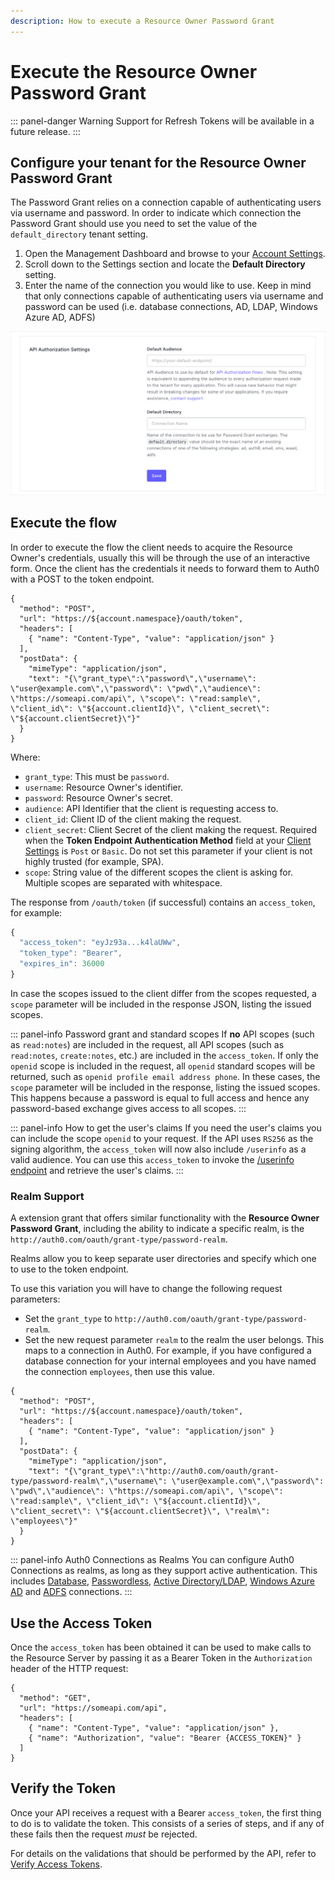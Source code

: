 ```yaml
---
description: How to execute a Resource Owner Password Grant
---
```


# Execute the Resource Owner Password Grant

::: panel-danger Warning
Support for Refresh Tokens will be available in a future release.
:::

## Configure your tenant for the Resource Owner Password Grant

The Password Grant relies on a connection capable of authenticating users via username and password. In order to indicate which connection the Password Grant should use you need to set the value of the `default_directory` tenant setting.

1. Open the Management Dashboard and browse to your [Account Settings](${manage_url}/#/account).
1. Scroll down to the Settings section and locate the **Default Directory** setting.
1. Enter the name of the connection you would like to use. Keep in mind that only connections capable of authenticating users via username and password can be used (i.e. database connections, AD, LDAP, Windows Azure AD, ADFS)

  ![Update Default Directory](/media/articles/api-auth/default-directory-setting.png)

## Execute the flow

In order to execute the flow the client needs to acquire the Resource Owner's credentials, usually this will be through the use of an interactive form. Once the client has the credentials it needs to forward them to Auth0 with a POST to the token endpoint.

```har
{
  "method": "POST",
  "url": "https://${account.namespace}/oauth/token",
  "headers": [
    { "name": "Content-Type", "value": "application/json" }
  ],
  "postData": {
    "mimeType": "application/json",
    "text": "{\"grant_type\":\"password\",\"username\": \"user@example.com\",\"password\": \"pwd\",\"audience\": \"https://someapi.com/api\", \"scope\": \"read:sample\", \"client_id\": \"${account.clientId}\", \"client_secret\": \"${account.clientSecret}\"}"
  }
}
```

Where:

* `grant_type`: This must be `password`.
* `username`: Resource Owner's identifier.
* `password`: Resource Owner's secret.
* `audience`: API Identifier that the client is requesting access to.
* `client_id`: Client ID of the client making the request.
* `client_secret`: Client Secret of the client making the request. Required when the **Token Endpoint Authentication Method** field at your [Client Settings](${manage_url}/#/clients/${account.clientId}/settings) is `Post` or `Basic`. Do not set this parameter if your client is not highly trusted (for example, SPA).
* `scope`: String value of the different scopes the client is asking for. Multiple scopes are separated with whitespace.

The response from `/oauth/token` (if successful) contains an `access_token`, for example:

```js
{
  "access_token": "eyJz93a...k4laUWw",
  "token_type": "Bearer",
  "expires_in": 36000
}
```

In case the scopes issued to the client differ from the scopes requested, a `scope` parameter will be included in the response JSON, listing the issued scopes.

::: panel-info Password grant and standard scopes
If **no** API scopes (such as `read:notes`) are included in the request, all API scopes (such as `read:notes`, `create:notes`, etc.) are included in the `access_token`.
If only the `openid` scope is included in the request, all `openid` standard scopes will be returned, such as `openid profile email address phone`.
In these cases, the `scope` parameter will be included in the response, listing the issued scopes. This happens because a password is equal to full access and hence any password-based exchange gives access to all scopes.
:::

::: panel-info How to get the user's claims
If you need the user's claims you can include the scope `openid` to your request. If the API uses `RS256` as the signing algorithm, the `access_token` will now also include `/userinfo` as a valid audience. You can use this `access_token` to invoke the [/userinfo endpoint](/api/authentication#get-user-info) and retrieve the user's claims.
:::

### Realm Support

A extension grant that offers similar functionality with the **Resource Owner Password Grant**, including the ability to indicate a specific realm, is the `http://auth0.com/oauth/grant-type/password-realm`.

Realms allow you to keep separate user directories and specify which one to use to the token endpoint.

To use this variation you will have to change the following request parameters:
* Set the `grant_type` to `http://auth0.com/oauth/grant-type/password-realm`.
* Set the new request parameter `realm` to the realm the user belongs. This maps to a connection in Auth0. For example, if you have configured a database connection for your internal employees and you have named the connection `employees`, then use this value.

```har
{
  "method": "POST",
  "url": "https://${account.namespace}/oauth/token",
  "headers": [
    { "name": "Content-Type", "value": "application/json" }
  ],
  "postData": {
    "mimeType": "application/json",
    "text": "{\"grant_type\":\"http://auth0.com/oauth/grant-type/password-realm\",\"username\": \"user@example.com\",\"password\": \"pwd\",\"audience\": \"https://someapi.com/api\", \"scope\": \"read:sample\", \"client_id\": \"${account.clientId}\", \"client_secret\": \"${account.clientSecret}\", \"realm\": \"employees\"}"
  }
}
```

::: panel-info Auth0 Connections as Realms
You can configure Auth0 Connections as realms, as long as they support active authentication. This includes [Database](/connections/database), [Passwordless](/connections/passwordless), [Active Directory/LDAP](/connections/enterprise/active-directory), [Windows Azure AD](/connections/enterprise/azure-active-directory) and [ADFS](/connections/enterprise/adfs) connections.
:::

## Use the Access Token

Once the `access_token` has been obtained it can be used to make calls to the Resource Server by passing it as a Bearer Token in the `Authorization` header of the HTTP request:

```har
{
  "method": "GET",
  "url": "https://someapi.com/api",
  "headers": [
    { "name": "Content-Type", "value": "application/json" },
    { "name": "Authorization", "value": "Bearer {ACCESS_TOKEN}" }
  ]
}
```

## Verify the Token

Once your API receives a request with a Bearer `access_token`, the first thing to do is to validate the token. This consists of a series of steps, and if any of these fails then the request _must_ be rejected.

For details on the validations that should be performed by the API, refer to [Verify Access Tokens](/api-auth/tutorials/verify-access-token).
